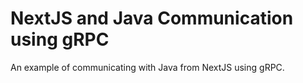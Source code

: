 # NextJS and Java Communication using gRPC
An example of communicating with Java from NextJS using gRPC.
